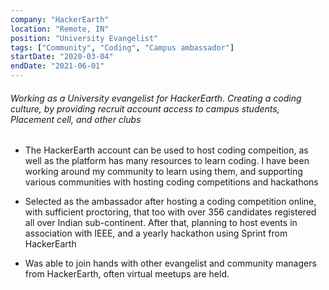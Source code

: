 ```yaml
---
company: "HackerEarth"
location: "Remote, IN"
position: "University Evangelist"
tags: ["Community", "Coding", "Campus ambassador"]
startDate: "2020-03-04"
endDate: "2021-06-01"
---
```


###### Working as a University evangelist for HackerEarth. Creating a coding culture, by providing recruit account access to campus students, Placement cell, and other clubs</p>

* The HackerEarth account can be used to host coding compeition, as well as the platform has many resources to learn coding. I have been working around my community to learn using them, and supporting various communities with hosting coding competitions and hackathons</p>

* Selected as the ambassador after hosting a coding competition online, with sufficient proctoring, that too with over 356 candidates registered all over Indian sub-continent. After that, planning to host events in association with IEEE, and a yearly hackathon using Sprint from HackerEarth</p>

* Was able to join hands with other evangelist and community managers from HackerEarth, often virtual meetups are held.</p>
